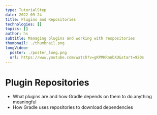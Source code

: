 ```yaml
---
type: TutorialStep
date: 2022-09-24
title: Plugins and Repositories
technologies: []
topics: []
author: hs
subtitle: Managing plugins and working with respositories
thumbnail: ./thumbnail.png
longVideo:
  poster: ./poster_long.png
  url: https://www.youtube.com/watch?v=gKPMKRnnbXU&start=920s
---
```


# Plugin Repositories

* What plugins are and how Gradle depends on them to do anything meaningful
* How Gradle uses repositories to download dependencies
